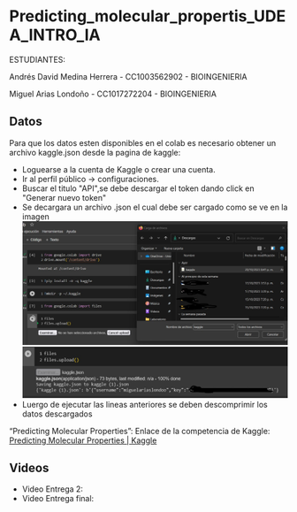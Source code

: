 # Predicting_molecular_propertis_UDEA_INTRO_IA
ESTUDIANTES:

Andrés David Medina Herrera - CC1003562902 - BIOINGENIERIA

Miguel Arias Londoño - CC1017272204 - BIOINGENIERIA

## Datos
Para que los datos esten disponibles en el colab  es necesario obtener un archivo kaggle.json desde la pagina de kaggle:

*   Loguearse a la cuenta de Kaggle o crear una cuenta.
*   Ir al perfil público -> configuraciones.
*   Buscar el titulo "API",se debe descargar el token dando click en "Generar nuevo token"
*   Se decargara un archivo .json el cual debe ser cargado como se ve en la imagen
![Image Description](https://github.com/MiguelBioing/Predicting_molecular_propertis_UDEA_INTRO_IA/blob/4825fb7914aadefd564ff6a8c6df6de2c4a126d8/images/K%20tutorial.jpg)
![Image Description](https://github.com/MiguelBioing/Predicting_molecular_propertis_UDEA_INTRO_IA/blob/06aa7091afa875c71f146209eaf9b48dfb235918/images/k%20tutorial%202.jpg)
*    Luergo de ejecutar las lineas anteriores se deben descomprimir los datos descargados



“Predicting Molecular Properties”: Enlace de la competencia de Kaggle:[ Predicting Molecular Properties | Kaggle](https://www.kaggle.com/competitions/champs-scalar-coupling/overview)

 ## Videos

*   Video Entrega 2:  
*   Video Entrega final:
